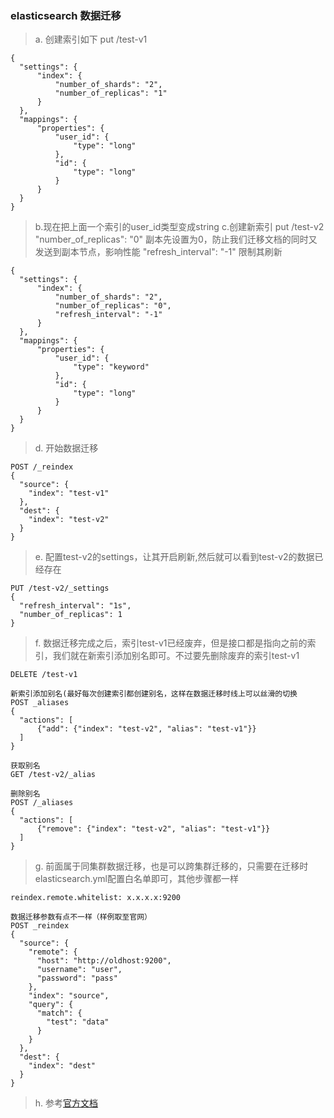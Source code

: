 ### elasticsearch 数据迁移
> a. 创建索引如下
> put /test-v1
  ```
  {
	"settings": {
		"index": {
			"number_of_shards": "2",
			"number_of_replicas": "1"
		}
	},
	"mappings": {
		"properties": {
			"user_id": {
				"type": "long"
			},
			"id": {
				"type": "long"
			}
		}
	}
  }
  ```
> b.现在把上面一个索引的user_id类型变成string
> c.创建新索引 put /test-v2
> "number_of_replicas": "0" 副本先设置为0，防止我们迁移文档的同时又发送到副本节点，影响性能
> "refresh_interval": "-1" 限制其刷新
  ```
  {
	"settings": {
		"index": {
			"number_of_shards": "2",
			"number_of_replicas": "0",
			"refresh_interval": "-1"
		}
	},
	"mappings": {
		"properties": {
			"user_id": {
				"type": "keyword"
			},
			"id": {
				"type": "long"
			}
		}
	}
  }
  ```
> d. 开始数据迁移
  ```
  POST /_reindex
  {
    "source": {
      "index": "test-v1"
    },
    "dest": {
      "index": "test-v2"
    }
  }
  ```
> e. 配置test-v2的settings，让其开启刷新,然后就可以看到test-v2的数据已经存在
  ```
  PUT /test-v2/_settings
  {
    "refresh_interval": "1s",
    "number_of_replicas": 1
  }
  ```
> f. 数据迁移完成之后，索引test-v1已经废弃，但是接口都是指向之前的索引，我们就在新索引添加别名即可。不过要先删除废弃的索引test-v1
  ```
  DELETE /test-v1
  
  新索引添加别名(最好每次创建索引都创建别名，这样在数据迁移时线上可以丝滑的切换
  POST _aliases
  {
	"actions": [
		{"add": {"index": "test-v2", "alias": "test-v1"}}
	]
  }
  
  获取别名
  GET /test-v2/_alias
  
  删除别名
  POST /_aliases
  {
	"actions": [
		{"remove": {"index": "test-v2", "alias": "test-v1"}}
	]
  }
  ```
> g. 前面属于同集群数据迁移，也是可以跨集群迁移的，只需要在迁移时elasticsearch.yml配置白名单即可，其他步骤都一样
  ```
  reindex.remote.whitelist: x.x.x.x:9200
  
  数据迁移参数有点不一样（样例取至官网）
  POST _reindex
  {
    "source": {
      "remote": {
        "host": "http://oldhost:9200",
        "username": "user",
        "password": "pass"
      },
      "index": "source",
      "query": {
        "match": {
          "test": "data"
        }
      }
    },
    "dest": {
      "index": "dest"
    }
  }
  ```
> h. 参考[官方文档](https://www.elastic.co/guide/en/elasticsearch/reference/7.9/reindex-upgrade-remote.html)
  